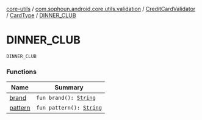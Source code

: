 [core-utils](../../../../index.md) / [com.sophoun.android.core.utils.validation](../../../index.md) / [CreditCardValidator](../../index.md) / [CardType](../index.md) / [DINNER_CLUB](./index.md)

# DINNER_CLUB

`DINNER_CLUB`

### Functions

| Name | Summary |
|---|---|
| [brand](brand.md) | `fun brand(): `[`String`](https://kotlinlang.org/api/latest/jvm/stdlib/kotlin/-string/index.html) |
| [pattern](pattern.md) | `fun pattern(): `[`String`](https://kotlinlang.org/api/latest/jvm/stdlib/kotlin/-string/index.html) |
